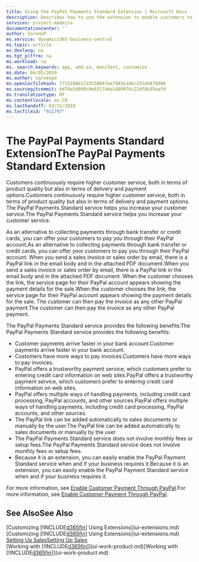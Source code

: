 ```yaml
---
title: Using the PayPal Payments Standard Extension | Microsoft Docs
description: Describes how to use the extension to enable customers to make payments with PayPal.
services: project-madeira
documentationcenter: ''
author: SorenGP
ms.service: dynamics365-business-central
ms.topic: article
ms.devlang: na
ms.tgt_pltfrm: na
ms.workload: na
ms. search.keywords: app, add-in, manifest, customize
ms.date: 04/01/2019
ms.author: sgroespe
ms.openlocfilehash: f715108b17d355084fee7983e106cd33dd476906
ms.sourcegitcommit: bd78a5d990c9e83174da1409076c22df8b35eafd
ms.translationtype: HT
ms.contentlocale: en-CA
ms.lasthandoff: 03/31/2019
ms.locfileid: "911797"
---
```

# <a name="the-paypal-payments-standard-extension"></a><span data-ttu-id="d2ab0-103">The PayPal Payments Standard Extension</span><span class="sxs-lookup"><span data-stu-id="d2ab0-103">The PayPal Payments Standard Extension</span></span>
<span data-ttu-id="d2ab0-104">Customers continuously require higher customer service, both in terms of product quality but also in terms of delivery and payment options.</span><span class="sxs-lookup"><span data-stu-id="d2ab0-104">Customers continuously require higher customer service, both in terms of product quality but also in terms of delivery and payment options.</span></span> <span data-ttu-id="d2ab0-105">The PayPal Payments Standard service helps you increase your customer service.</span><span class="sxs-lookup"><span data-stu-id="d2ab0-105">The PayPal Payments Standard service helps you increase your customer service.</span></span>

<span data-ttu-id="d2ab0-106">As an alternative to collecting payments through bank transfer or credit cards, you can offer your customers to pay you through their PayPal account.</span><span class="sxs-lookup"><span data-stu-id="d2ab0-106">As an alternative to collecting payments through bank transfer or credit cards, you can offer your customers to pay you through their PayPal account.</span></span> <span data-ttu-id="d2ab0-107">When you send a sales invoice or sales order by email, there is a PayPal link in the email body and in the attached PDF document.</span><span class="sxs-lookup"><span data-stu-id="d2ab0-107">When you send a sales invoice or sales order by email, there is a PayPal link in the email body and in the attached PDF document.</span></span> <span data-ttu-id="d2ab0-108">When the customer chooses the link, the service page for their PayPal account appears showing the payment details for the sale.</span><span class="sxs-lookup"><span data-stu-id="d2ab0-108">When the customer chooses the link, the service page for their PayPal account appears showing the payment details for the sale.</span></span> <span data-ttu-id="d2ab0-109">The customer can then pay the invoice as any other PayPal payment.</span><span class="sxs-lookup"><span data-stu-id="d2ab0-109">The customer can then pay the invoice as any other PayPal payment.</span></span>

<span data-ttu-id="d2ab0-110">The PayPal Payments Standard service provides the following benefits:</span><span class="sxs-lookup"><span data-stu-id="d2ab0-110">The PayPal Payments Standard service provides the following benefits:</span></span>

* <span data-ttu-id="d2ab0-111">Customer payments arrive faster in your bank account.</span><span class="sxs-lookup"><span data-stu-id="d2ab0-111">Customer payments arrive faster in your bank account.</span></span>
* <span data-ttu-id="d2ab0-112">Customers have more ways to pay invoices.</span><span class="sxs-lookup"><span data-stu-id="d2ab0-112">Customers have more ways to pay invoices.</span></span>
* <span data-ttu-id="d2ab0-113">PayPal offers a trustworthy payment service, which customers prefer to entering credit card information on web sites.</span><span class="sxs-lookup"><span data-stu-id="d2ab0-113">PayPal offers a trustworthy payment service, which customers prefer to entering credit card information on web sites.</span></span>
* <span data-ttu-id="d2ab0-114">PayPal offers multiple ways of handling payments, including credit card processing, PayPal accounts, and other sources.</span><span class="sxs-lookup"><span data-stu-id="d2ab0-114">PayPal offers multiple ways of handling payments, including credit card processing, PayPal accounts, and other sources.</span></span>
* <span data-ttu-id="d2ab0-115">The PayPal link can be added automatically to sales documents or manually by the user.</span><span class="sxs-lookup"><span data-stu-id="d2ab0-115">The PayPal link can be added automatically to sales documents or manually by the user.</span></span>
* <span data-ttu-id="d2ab0-116">The PayPal Payments Standard service does not involve monthly fees or setup fees.</span><span class="sxs-lookup"><span data-stu-id="d2ab0-116">The PayPal Payments Standard service does not involve monthly fees or setup fees.</span></span>
* <span data-ttu-id="d2ab0-117">Because it is an extension, you can easily enable the PayPal Payment Standard service when and if your business requires it.</span><span class="sxs-lookup"><span data-stu-id="d2ab0-117">Because it is an extension, you can easily enable the PayPal Payment Standard service when and if your business requires it.</span></span>  

<span data-ttu-id="d2ab0-118">For more information, see [Enable Customer Payment Through PayPal](sales-how-enable-payment-service-extensions.md).</span><span class="sxs-lookup"><span data-stu-id="d2ab0-118">For more information, see [Enable Customer Payment Through PayPal](sales-how-enable-payment-service-extensions.md).</span></span>

## <a name="see-also"></a><span data-ttu-id="d2ab0-119">See Also</span><span class="sxs-lookup"><span data-stu-id="d2ab0-119">See Also</span></span>
<span data-ttu-id="d2ab0-120">[Customizing [!INCLUDE[d365fin](includes/d365fin_md.md)] Using Extensions](ui-extensions.md)</span><span class="sxs-lookup"><span data-stu-id="d2ab0-120">[Customizing [!INCLUDE[d365fin](includes/d365fin_md.md)] Using Extensions](ui-extensions.md)</span></span>  
[<span data-ttu-id="d2ab0-121">Setting Up Sales</span><span class="sxs-lookup"><span data-stu-id="d2ab0-121">Setting Up Sales</span></span>](sales-setup-sales.md)  
<span data-ttu-id="d2ab0-122">[Working with [!INCLUDE[d365fin](includes/d365fin_md.md)]](ui-work-product.md)</span><span class="sxs-lookup"><span data-stu-id="d2ab0-122">[Working with [!INCLUDE[d365fin](includes/d365fin_md.md)]](ui-work-product.md)</span></span>

